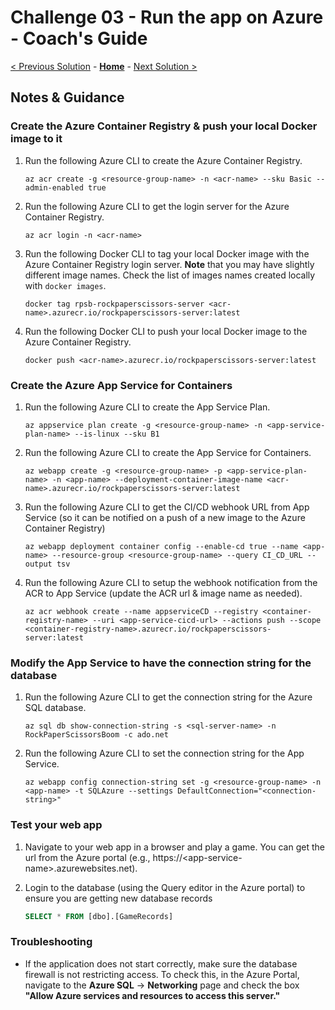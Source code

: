# Challenge 03 - Run the app on Azure - Coach's Guide

[< Previous Solution](./Solution-02.md) - **[Home](./README.md)** - [Next Solution >](./Solution-04.md)

## Notes & Guidance

### Create the Azure Container Registry & push your local Docker image to it

1.  Run the following Azure CLI to create the Azure Container Registry.

    ```shell
    az acr create -g <resource-group-name> -n <acr-name> --sku Basic --admin-enabled true
    ```

1.  Run the following Azure CLI to get the login server for the Azure Container Registry.

    ```shell
    az acr login -n <acr-name>
    ```

1.  Run the following Docker CLI to tag your local Docker image with the Azure Container Registry login server. **Note** that you may have slightly different image names. Check the list of images names created locally with `docker images`.

    ```shell
    docker tag rpsb-rockpaperscissors-server <acr-name>.azurecr.io/rockpaperscissors-server:latest
    ```

1.  Run the following Docker CLI to push your local Docker image to the Azure Container Registry.

    ```shell
    docker push <acr-name>.azurecr.io/rockpaperscissors-server:latest
    ```

### Create the Azure App Service for Containers

1.  Run the following Azure CLI to create the App Service Plan.

    ```shell
    az appservice plan create -g <resource-group-name> -n <app-service-plan-name> --is-linux --sku B1
    ```

1.  Run the following Azure CLI to create the App Service for Containers.

    ```shell
    az webapp create -g <resource-group-name> -p <app-service-plan-name> -n <app-name> --deployment-container-image-name <acr-name>.azurecr.io/rockpaperscissors-server:latest
    ```

1.  Run the following Azure CLI to get the CI/CD webhook URL from App Service (so it can be notified on a push of a new image to the Azure Container Registry)

    ```shell
    az webapp deployment container config --enable-cd true --name <app-name> --resource-group <resource-group-name> --query CI_CD_URL --output tsv
    ```

1.  Run the following Azure CLI to setup the webhook notification from the ACR to App Service (update the ACR url & image name as needed).

    ```shell
    az acr webhook create --name appserviceCD --registry <container-registry-name> --uri <app-service-cicd-url> --actions push --scope <container-registry-name>.azurecr.io/rockpaperscissors-server:latest
    ```

### Modify the App Service to have the connection string for the database

1.  Run the following Azure CLI to get the connection string for the Azure SQL database.

    ```shell
    az sql db show-connection-string -s <sql-server-name> -n RockPaperScissorsBoom -c ado.net
    ```

1.  Run the following Azure CLI to set the connection string for the App Service.

    ```shell
    az webapp config connection-string set -g <resource-group-name> -n <app-name> -t SQLAzure --settings DefaultConnection="<connection-string>"
    ```

### Test your web app

1.  Navigate to your web app in a browser and play a game. You can get the url from the Azure portal (e.g., https://\<app-service-name\>.azurewebsites.net).

1.  Login to the database (using the Query editor in the Azure portal) to ensure you are getting new database records

    ```sql
    SELECT * FROM [dbo].[GameRecords]
    ```

### Troubleshooting

- If the application does not start correctly, make sure the database firewall is not restricting access. To check this, in the Azure Portal, navigate to the **Azure SQL** -> **Networking** page and check the box **"Allow Azure services and resources to access this server."**
